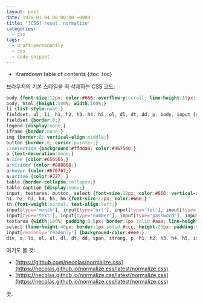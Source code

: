 ```yaml
---
layout: post
date: 1970-01-04 00:00:00 +0900
title: '[CSS] reset, normalize'
categories:
  - css
tags:
  - draft-permanantly
  - css
  - code-snippet
---
```


* Kramdown table of contents
{:toc .toc}

브라우저의 기본 스타일을 죄 삭제하는 CSS 코드:

```css
body {font-size:12px; color:#666; overflow-y:scroll; line-height:19px; font-family:'Malgun Gothic',-apple-system, 'dotum', 'sans-serif';}
body, html {height:100%; width:100%;}
li {list-style:none;}
fieldset, ul, li, h1, h2, h3, h4, h5, ol, dl, dt, dd, p, body, input {margin:0; padding:0;}
fieldset {border:0;}
legend {display:none;}
iframe {border:none;}
img {border:0; vertical-align:middle;}
button {border:0; cursor:pointer;}
::selection {background:#ffdda8; color:#967540;}
a {text-decoration:none;}
a:link {color:#656565;}
a:visited {color:#888888;}
a:hover {color:#676767;}
a:active {color:#777; }
table {border-collapse:collapse;}
table caption {display:none;}
input, textarea, button, select {font-size:12px; color:#666; vertical-align:middle; font-family:'Malgun Gothic', -apple-system, 'dotum', 'sans-serif';}
h1, h2, h3, h4, h5, h6 {font-size:12px; color:#666;}
th {font-weight:normal; text-align:left;}
input[type='month'], input[type='url'], input[type='tel'], input[type='color'], input[type='datetime'], input[type='datetime-local'],
input[type='text'], input[type='number'], input[type='password'], input[type='date'], input[type='email'] {border:1px solid #ccc; height:26px; width:100%; padding:0 5px; line-height:26px; vertical-align:middle;}
textarea {width:100%; padding:0 5px; border:1px solid #aaa; line-height:16px; height:52px; white-space:pre-line;}
select {line-height:40px; border:1px solid #ccc; height:26px; padding:0 5px; margin:0; box-sizing:border-box; vertical-align:middle; box-sizing:border-box;}
input[readonly='readonly'] {background-color:#eee;}
div, a, li, ol, ul, dl, dt, dd, span, strong, p, h1, h2, h3, h4, h5, img, input, button, iframe, textarea {box-sizing:border-box; } /* transition:0.3s all linear; transition:all 0.3s linear 0.9s; */
```

여기도 볼 것:

- [https://github.com/necolas/normalize.css](https://necolas.github.io/normalize.css/latest/normalize.css)
- [https://necolas.github.io/normalize.css/latest/normalize.css](https://necolas.github.io/normalize.css/latest/normalize.css)

끗.
